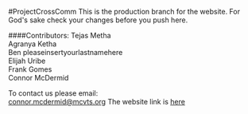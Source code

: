 #ProjectCrossComm
This is the production branch for the website. For God's sake check your changes before you push here.

####Contributors:
Tejas Metha  
Agranya Ketha  
Ben pleaseinsertyourlastnamehere  
Elijah Uribe  
Frank Gomes  
Connor McDermid

To contact us please email:  
connor.mcdermid@mcvts.org
The website link is [here](https://epicgamer1yt.github.io/ProjectCrossComm)
